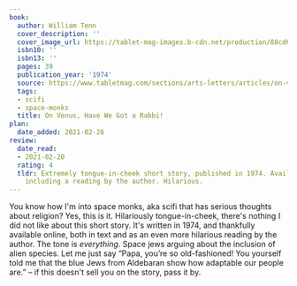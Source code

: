 ```yaml
---
book:
  author: William Tenn
  cover_description: ''
  cover_image_url: https://tablet-mag-images.b-cdn.net/production/88cd6818fa2265108b2265556caf1db2b19e38dd-2560x1060.jpg?w=1300&q=70&auto=format&dpr=1
  isbn10: ''
  isbn13: ''
  pages: 39
  publication_year: '1974'
  source: https://www.tabletmag.com/sections/arts-letters/articles/on-venus-have-we-got-a-rabbi
  tags:
  - scifi
  - space-monks
  title: On Venus, Have We Got a Rabbi!
plan:
  date_added: 2021-02-26
review:
  date_read:
  - 2021-02-20
  rating: 4
  tldr: Extremely tongue-in-cheek short story, published in 1974. Available online,
    including a reading by the author. Hilarious.
---
```


You know how I'm into space monks, aka scifi that has serious thoughts about religion? Yes, this is it. Hilariously
tongue-in-cheek, there's nothing I did not like about this short story. It's written in 1974, and thankfully available
online, both in text and as an even more hilarious reading by the author. The tone is *everything*. Space jews arguing
about the inclusion of alien species. Let me just say “Papa, you’re so old-fashioned! You yourself told me that the blue
Jews from Aldebaran show how adaptable our people are.” – if this doesn't sell you on the story, pass it by.
